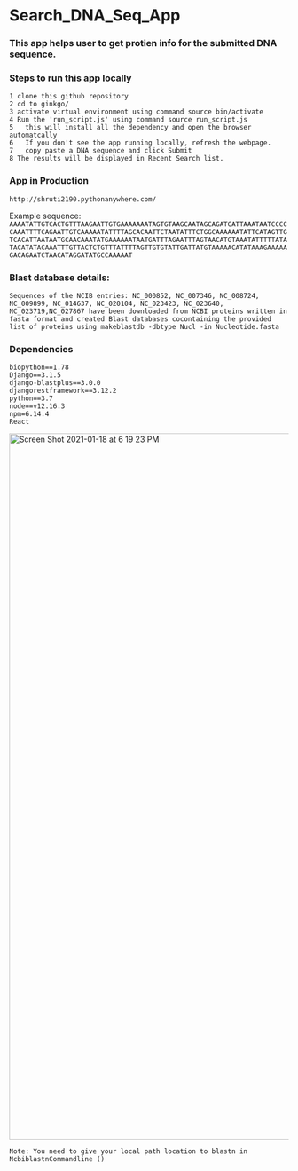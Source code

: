 # Search_DNA_Seq_App

### This app helps user to get protien info for the submitted DNA sequence.  

### Steps to run this app locally 
```
1 clone this github repository
2 cd to ginkgo/
3 activate virtual environment using command source bin/activate 
4 Run the 'run_script.js' using command source run_script.js
5	this will install all the dependency and open the browser automatcally
6	If you don't see the app running locally, refresh the webpage.
7	copy paste a DNA sequence and click Submit 
8 The results will be displayed in Recent Search list.
```    

###  App in Production
```
http://shruti2190.pythonanywhere.com/
```

 Example sequence:
`
AAAATATTGTCACTGTTTAAGAATTGTGAAAAAAATAGTGTAAGCAATAGCAGATCATTAAATAATCCCCCAAATTTTCAGAATTGTCAAAAATATTTTAGCACAATTCTAATATTTCTGGCAAAAAATATTCATAGTTGTCACATTAATAATGCAACAAATATGAAAAAATAATGATTTAGAATTTAGTAACATGTAAATATTTTTATATACATATACAAATTTGTTACTCTGTTTATTTTAGTTGTGTATTGATTATGTAAAAACATATAAAGAAAAAGACAGAATCTAACATAGGATATGCCAAAAAT
`

### Blast database details:

`
Sequences of the NCIB entries: ​​NC_000852, NC_007346, NC_008724, NC_009899, NC_014637, NC_020104, NC_023423, NC_023640, NC_023719,NC_027867 have been downloaded from NCBI proteins written in fasta format and created Blast databases cocontaining the provided list of proteins using makeblastdb -dbtype Nucl -in Nucleotide.fasta
`
### Dependencies
```
biopython==1.78
Django==3.1.5
django-blastplus==3.0.0
djangorestframework==3.12.2
python==3.7
node==v12.16.3
npm=6.14.4
React
```

<img width="1274" alt="Screen Shot 2021-01-18 at 6 19 23 PM" src="https://user-images.githubusercontent.com/43798183/104970560-e625f080-59b9-11eb-84ee-c1dceb8e029f.png">

```
Note: You need to give your local path location to blastn in NcbiblastnCommandline ()
```
